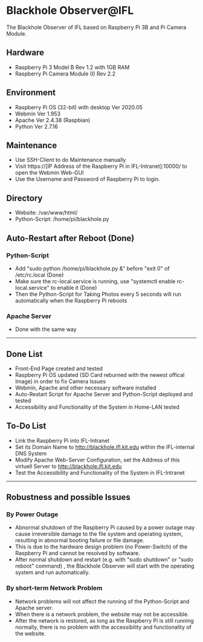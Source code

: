 # Blackhole Observer@IFL
The Blackhole Observer of IFL based on Raspberry Pi 3B and Pi Camera Module.

## Hardware
* Raspberry Pi 3 Model B Rev 1.2 with 1GB RAM
* Raspberry Pi Camera Module (I) Rev 2.2

## Environment
* Raspberry Pi OS (32-bit) with desktop Ver 2020.05
* Webmin Ver 1.953
* Apache Ver 2.4.38 (Raspbian)
* Python Ver 2.7.16

## Maintenance
* Use SSH-Client to do Maintenance manually
* Visit https://[IP Address of the Raspberry Pi in IFL-Intranet]:10000/ to open the Webmin Web-GUI
* Use the Username and Password of Raspberry Pi to login.

## Directory
* Website: /var/www/html/
* Python-Script: /home/pi/blackhole.py

## Auto-Restart after Reboot (Done)

### Python-Script
* Add "sudo python /home/pi/blackhole.py &" before "exit 0" of /etc/rc.local (Done)
* Make sure the rc-local.service is running, use "systemctl enable rc-local.service" to enable it (Done)
* Then the Python-Script for Taking Photos every 5 seconds will run automatically when the Raspberry Pi reboots

### Apache Server
* Done with the same way

***

## Done List
* Front-End Page created and tested
* Raspberry Pi OS updated (SD Card reburned with the newest offical Image) in order to fix Camera Issues
* Webmin, Apache and other necessary software installed
* Auto-Restart Script for Apache Server and Python-Script deployed and tested
* Accessibility and Functionality of the System in Home-LAN tested

## To-Do List
* Link the Raspberry Pi into IFL-Intranet
* Set its Domain Name to http://blackhole.ifl.kit.edu within the IFL-internal DNS System
* Modify Apache Web-Server Configuration, set the Address of this virtuell Server to http://blackhole.ifl.kit.edu
* Test the Accessibility and Functionality of the System in IFL-Intranet

*** 

## Robustness and possible Issues

### By Power Outage
* Abnormal shutdown of the Raspberry Pi caused by a power outage may cause irreversible damage to the file system and operating system, resulting in abnormal booting failure or file damage. 
* This is due to the hardware design problem (no Power-Switch) of the Raspberry Pi and cannot be resolved by software.
* After normal shutdown and restart (e.g. with "sudo shutdown" or "sudo reboot" command) , the Blackhole Observer will start with the operating system and run automatically.

### By short-term Network Problem
* Network problems will not affect the running of the Python-Script and Apache server.
* When there is a network problem, the website may not be accessible.
* After the network is restored, as long as the Raspberry Pi is still running normally, there is no problem with the accessibility and functionality of the website.
